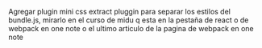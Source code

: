 Agregar plugin mini css extract pluggin para separar los estilos del bundle.js, mirarlo en el curso de midu q esta en la pestaña de react o de webpack en one note o el ultimo articulo de la pagina de webpack en one note 